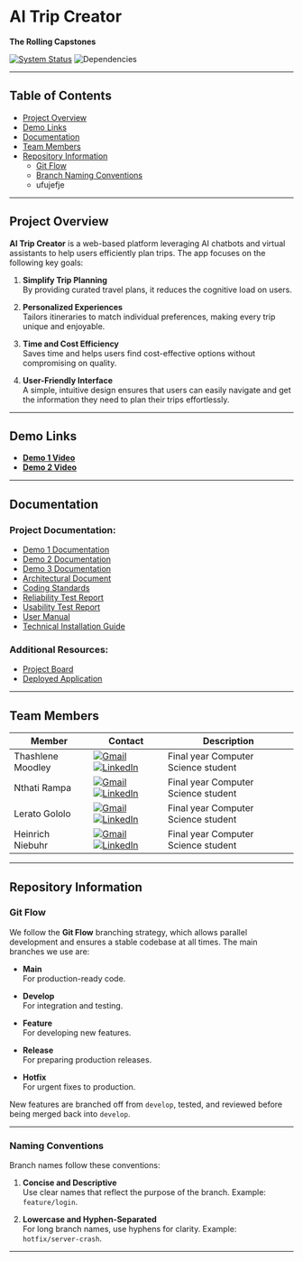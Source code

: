 # AI Trip Creator  
**The Rolling Capstones**


[![System Status](https://img.shields.io/pingpong/status/sp_0f00d195b8a2427c89a76dac4273cc99)](.pingpong.host/) 
![Dependencies](https://img.shields.io/badge/dependencies-Up--to--date-brightgreen) 

---
## Table of Contents
- [Project Overview](#project-overview)
- [Demo Links](#demo-links)
- [Documentation](#documentation)
- [Team Members](#team-members)
- [Repository Information](#repository-information)
    - [Git Flow](#git-flow)
    - [Branch Naming Conventions](#naming-conventions)
    - ufujefje

---

## Project Overview

**AI Trip Creator** is a web-based platform leveraging AI chatbots and virtual assistants to help users efficiently plan trips. The app focuses on the following key goals:

1. **Simplify Trip Planning**  
   By providing curated travel plans, it reduces the cognitive load on users.
   
2. **Personalized Experiences**  
   Tailors itineraries to match individual preferences, making every trip unique and enjoyable.
   
3. **Time and Cost Efficiency**  
   Saves time and helps users find cost-effective options without compromising on quality.
   
4. **User-Friendly Interface**  
   A simple, intuitive design ensures that users can easily navigate and get the information they need to plan their trips effortlessly.

---

## Demo Links

- **[Demo 1 Video]()**  
- **[Demo 2 Video]()**

---

## Documentation

### Project Documentation:

- [Demo 1 Documentation](https://docs.google.com/document/d/19L6aMWtfrBhs8b1KxlzUgDt6_VR9y-CtPlmndlVveJM/edit?usp=sharing)
- [Demo 2 Documentation](https://drive.google.com/drive/folders/1FdCSEWLEiCJMx1wZnsEbrxyj8pMCxOQv?usp=drive_link)
- [Demo 3 Documentation](https://docs.google.com/document/d/1WftryvZLKDnwDYBZSdE5w6eT0XxTaJnezaBwjwcu9R0/edit?usp=sharing)
- [Architectural Document](https://github.com/COS301-SE-2024/AI-Trip-Creator/blob/main/Architectural%20Document.pdf)
- [Coding Standards](https://github.com/COS301-SE-2024/AI-Trip-Creator/blob/main/Coding%20Standards.pdf)
- [Reliability Test Report](https://github.com/COS301-SE-2024/AI-Trip-Creator/blob/main/Reliability%20Test%20Report.pdf)
- [Usability Test Report](https://github.com/COS301-SE-2024/AI-Trip-Creator/blob/main/Usability%20Test%20Report.pdf)
- [User Manual](https://github.com/COS301-SE-2024/AI-Trip-Creator/blob/main/User%20manual.pdf)
- [Technical Installation Guide](https://github.com/COS301-SE-2024/AI-Trip-Creator/blob/Documentation/Technical_installation.pdf)

### Additional Resources:
- [Project Board](https://github.com/orgs/COS301-SE-2024/projects/110)
- [Deployed Application](https://ai-trip-creator.web.app/)

---

## Team Members

| Member               | Contact                                                                                 | Description                          |
|----------------------|-----------------------------------------------------------------------------------------|--------------------------------------|
| Thashlene Moodley     | <a href="mailto:u22628721@tuks.co.za" target="_blank"><img src="https://skillicons.dev/icons?i=gmail" alt="Gmail"></a> <a href="https://www.linkedin.com/in/ThashleneMoodley" target="_blank"><img src="https://skillicons.dev/icons?i=linkedin" alt="LinkedIn"></a> | Final year Computer Science student |
| Nthati Rampa          | <a href="mailto:u20475102@tuks.co.za" target="_blank"><img src="https://skillicons.dev/icons?i=gmail" alt="Gmail"></a> <a href="https://www.linkedin.com/in/nthati-rampa-920589294/" target="_blank"><img src="https://skillicons.dev/icons?i=linkedin" alt="LinkedIn"></a> | Final year Computer Science student |
| Lerato Gololo         | <a href="mailto:u20533463@tuks.co.za" target="_blank"><img src="https://skillicons.dev/icons?i=gmail" alt="Gmail"></a> <a href="https://www.linkedin.com/in/lerato-gololo-006524247/" target="_blank"><img src="https://skillicons.dev/icons?i=linkedin" alt="LinkedIn"></a> | Final year Computer Science student |
| Heinrich Niebuhr      | <a href="mailto:u22555855@tuks.co.za" target="_blank"><img src="https://skillicons.dev/icons?i=gmail" alt="Gmail"></a> <a href="https://www.linkedin.com/in/heinrich-niebuhr-468982302/" target="_blank"><img src="https://skillicons.dev/icons?i=linkedin" alt="LinkedIn"></a> | Final year Computer Science student |

---

## Repository Information

### Git Flow

We follow the **Git Flow** branching strategy, which allows parallel development and ensures a stable codebase at all times. The main branches we use are:

- **Main**  
  For production-ready code.
  
- **Develop**  
  For integration and testing.
  
- **Feature**  
  For developing new features.
  
- **Release**  
  For preparing production releases.
  
- **Hotfix**  
  For urgent fixes to production.

New features are branched off from `develop`, tested, and reviewed before being merged back into `develop`.

---

### Naming Conventions

Branch names follow these conventions:

1. **Concise and Descriptive**  
   Use clear names that reflect the purpose of the branch. Example: `feature/login`.
   
2. **Lowercase and Hyphen-Separated**  
   For long branch names, use hyphens for clarity. Example: `hotfix/server-crash`.

---

